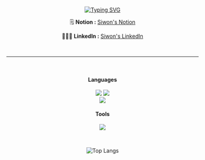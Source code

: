 <!-- ![header](https://capsule-render.vercel.app/api?type=waving&color=0:EEFF00,100:a82da8&height=250&section=header&text=%20Siwon&fontSize=90&fontAlign=82&fontColor=fff) -->
<div align=center>

<br>
  
[![Typing SVG](https://readme-typing-svg.demolab.com?font=Fira+Code&weight=600&pause=1000&color=F7C32C&random=false&width=435&lines=Hi+there%2C+Welcome+to+my+Github+page!+)](https://git.io/typing-svg)

🗒 **Notion :** [Siwon's Notion](https://cone-s-page.notion.site/Blog-fdb79faf6d8b42dc86266689afba4d3c?pvs=4)
<br>

👩🏻‍💻 **LinkedIn :** [Siwon's LinkedIn](https://www.linkedin.com/in/siwon-hwang-755782239/)
<!--  #  _Teck Stack_  

</div> -->
<br>

---
  
<br>
  
#### Languages
<img src="https://img.shields.io/badge/Javascript-F7DF1E?style=flat-square&logo=Javascript&logoColor=white"/></a>
<img src="https://img.shields.io/badge/Typescript-007acc?style=flat-square&logo=Typescript&logoColor=white"/></a>
<br>
<img src="https://img.shields.io/badge/Mysql-FF9E0F?style=flat-square&logo=Mysql&logoColor=white"/></a>

#### Tools
<img src="https://img.shields.io/badge/Git-F05032?style=flat-square&logo=Git&logoColor=white"/></a>



<br>

![Top Langs](https://github-readme-stats.vercel.app/api/top-langs/?username=cone26&layout=compact)
<br>



